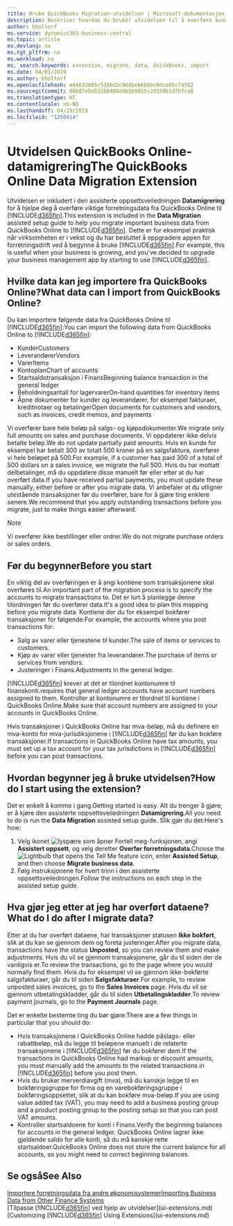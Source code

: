 ```yaml
---
title: Bruke QuickBooks Migration-utvidelsen | Microsoft-dokumentasjon
description: Beskriver hvordan du bruker utvidelsen til å overføre kunder, leverandører, varer og konti fra QuickBooks Online til Business Central.
author: bholtorf
ms.service: dynamics365-business-central
ms.topic: article
ms.devlang: na
ms.tgt_pltfrm: na
ms.workload: na
ms. search.keywords: extension, migrate, data, QuickBooks, import
ms.date: 04/01/2019
ms.author: bholtorf
ms.openlocfilehash: e84632605c528bd2c968beb6b6bc0dca05c74502
ms.sourcegitcommit: 60b87e5eb32bb408dd65b9855c29159b1dfbfca8
ms.translationtype: HT
ms.contentlocale: nb-NO
ms.lasthandoff: 04/29/2019
ms.locfileid: "1250414"
---
```

# <a name="the-quickbooks-online-data-migration-extension"></a><span data-ttu-id="ea234-103">Utvidelsen QuickBooks Online-datamigrering</span><span class="sxs-lookup"><span data-stu-id="ea234-103">The QuickBooks Online Data Migration Extension</span></span>
<span data-ttu-id="ea234-104">Utvidelsen er inkludert i den assisterte oppsettsveiledningen **Datamigrering** for å hjelpe deg å overføre viktige forretningsdata fra QuickBooks Online til [!INCLUDE[d365fin](includes/d365fin_md.md)].</span><span class="sxs-lookup"><span data-stu-id="ea234-104">This extension is included in the **Data Migration** assisted setup guide to help you migrate important business data from QuickBooks Online to [!INCLUDE[d365fin](includes/d365fin_md.md)].</span></span> <span data-ttu-id="ea234-105">Dette er for eksempel praktisk når virksomheten er i vekst og du har besluttet å oppgradere appen for forretningsdrift ved å begynne å bruke [!INCLUDE[d365fin](includes/d365fin_md.md)].</span><span class="sxs-lookup"><span data-stu-id="ea234-105">For example, this is useful when your business is growing, and you've decided to upgrade your business management app by starting to use [!INCLUDE[d365fin](includes/d365fin_md.md)].</span></span>

## <a name="what-data-can-i-import-from-quickbooks-online"></a><span data-ttu-id="ea234-106">Hvilke data kan jeg importere fra QuickBooks Online?</span><span class="sxs-lookup"><span data-stu-id="ea234-106">What data can I import from QuickBooks Online?</span></span>
<span data-ttu-id="ea234-107">Du kan importere følgende data fra QuickBooks Online til [!INCLUDE[d365fin](includes/d365fin_md.md)]:</span><span class="sxs-lookup"><span data-stu-id="ea234-107">You can import the following data from QuickBooks Online to [!INCLUDE[d365fin](includes/d365fin_md.md)]:</span></span>  

* <span data-ttu-id="ea234-108">Kunder</span><span class="sxs-lookup"><span data-stu-id="ea234-108">Customers</span></span>
* <span data-ttu-id="ea234-109">Leverandører</span><span class="sxs-lookup"><span data-stu-id="ea234-109">Vendors</span></span>
* <span data-ttu-id="ea234-110">Varer</span><span class="sxs-lookup"><span data-stu-id="ea234-110">Items</span></span>
* <span data-ttu-id="ea234-111">Kontoplan</span><span class="sxs-lookup"><span data-stu-id="ea234-111">Chart of accounts</span></span>
* <span data-ttu-id="ea234-112">Startsaldotransaksjon i Finans</span><span class="sxs-lookup"><span data-stu-id="ea234-112">Beginning balance transaction in the general ledger</span></span>
* <span data-ttu-id="ea234-113">Beholdningsantall for lagervarer</span><span class="sxs-lookup"><span data-stu-id="ea234-113">On-hand quantities for inventory items</span></span>
* <span data-ttu-id="ea234-114">Åpne dokumenter for kunder og leverandører, for eksempel fakturaer, kreditnotaer og betalinger</span><span class="sxs-lookup"><span data-stu-id="ea234-114">Open documents for customers and vendors, such as invoices, credit memos, and payments</span></span>

<span data-ttu-id="ea234-115">Vi overfører bare hele beløp på salgs- og kjøpsdokumenter.</span><span class="sxs-lookup"><span data-stu-id="ea234-115">We migrate only full amounts on sales and purchase documents.</span></span> <span data-ttu-id="ea234-116">Vi oppdaterer ikke delvis betalte beløp.</span><span class="sxs-lookup"><span data-stu-id="ea234-116">We do not update partially paid amounts.</span></span> <span data-ttu-id="ea234-117">Hvis en kunde for eksempel har betalt 300 av totalt 500 kroner på en salgsfaktura, overfører vi hele beløpet på 500.</span><span class="sxs-lookup"><span data-stu-id="ea234-117">For example, if a customer has paid 300 of a total of 500 dollars on a sales invoice, we migrate the full 500.</span></span> <span data-ttu-id="ea234-118">Hvis du har mottatt delbetalinger, må du oppdatere disse manuelt før eller etter at du har overført data.</span><span class="sxs-lookup"><span data-stu-id="ea234-118">If you have received partial payments, you must update these manually, either before or after you migrate data.</span></span> <span data-ttu-id="ea234-119">Vi anbefaler at du utligner utestående transaksjoner før du overfører, bare for å gjøre ting enklere senere.</span><span class="sxs-lookup"><span data-stu-id="ea234-119">We recommend that you apply outstanding transactions before you migrate, just to make things easier afterward.</span></span>

> [!NOTE]  
>   <span data-ttu-id="ea234-120">Vi overfører ikke bestillinger eller ordrer.</span><span class="sxs-lookup"><span data-stu-id="ea234-120">We do not migrate purchase orders or sales orders.</span></span>

## <a name="before-you-start"></a><span data-ttu-id="ea234-121">Før du begynner</span><span class="sxs-lookup"><span data-stu-id="ea234-121">Before you start</span></span>
<span data-ttu-id="ea234-122">En viktig del av overføringen er å angi kontiene som transaksjonene skal overføres til.</span><span class="sxs-lookup"><span data-stu-id="ea234-122">An important part of the migration process is to specify the accounts to migrate transactions to.</span></span> <span data-ttu-id="ea234-123">Det er lurt å planlegge denne tilordningen før du overfører data.</span><span class="sxs-lookup"><span data-stu-id="ea234-123">It's a good idea to plan this mapping before you migrate data.</span></span> <span data-ttu-id="ea234-124">Kontiene der du for eksempel bokfører transaksjoner for følgende:</span><span class="sxs-lookup"><span data-stu-id="ea234-124">For example, the accounts where you post transactions for:</span></span>  

* <span data-ttu-id="ea234-125">Salg av varer eller tjenestene til kunder.</span><span class="sxs-lookup"><span data-stu-id="ea234-125">The sale of items or services to customers.</span></span>
* <span data-ttu-id="ea234-126">Kjøp av varer eller tjenester fra leverandører.</span><span class="sxs-lookup"><span data-stu-id="ea234-126">The purchase of items or services from vendors.</span></span>  
* <span data-ttu-id="ea234-127">Justeringer i Finans.</span><span class="sxs-lookup"><span data-stu-id="ea234-127">Adjustments in the general ledger.</span></span>  

[!INCLUDE[d365fin](includes/d365fin_md.md)] <span data-ttu-id="ea234-128">krever at det er tilordnet kontonumre til finanskonti.</span><span class="sxs-lookup"><span data-stu-id="ea234-128">requires that general ledger accounts have account numbers assigned to them.</span></span> <span data-ttu-id="ea234-129">Kontroller at kontonumre er tilordnet til kontiene i QuickBooks Online.</span><span class="sxs-lookup"><span data-stu-id="ea234-129">Make sure that account numbers are assigned to your accounts in QuickBooks Online.</span></span>

<span data-ttu-id="ea234-130">Hvis transaksjoner i QuickBooks Online har mva-beløp, må du definere en mva-konto for mva-jurisdiksjonene i [!INCLUDE[d365fin](includes/d365fin_md.md)] før du kan bokføre transaksjoner.</span><span class="sxs-lookup"><span data-stu-id="ea234-130">If transactions in QuickBooks Online have tax amounts, you must set up a tax account for your tax jurisdictions in [!INCLUDE[d365fin](includes/d365fin_md.md)] before you can post transactions.</span></span>

## <a name="how-do-i-start-using-the-extension"></a><span data-ttu-id="ea234-131">Hvordan begynner jeg å bruke utvidelsen?</span><span class="sxs-lookup"><span data-stu-id="ea234-131">How do I start using the extension?</span></span>
<span data-ttu-id="ea234-132">Det er enkelt å komme i gang.</span><span class="sxs-lookup"><span data-stu-id="ea234-132">Getting started is easy.</span></span> <span data-ttu-id="ea234-133">Alt du trenger å gjøre, er å kjøre den assisterte oppsettsveiledningen **Datamigrering**.</span><span class="sxs-lookup"><span data-stu-id="ea234-133">All you need to do is run the **Data Migration** assisted setup guide.</span></span> <span data-ttu-id="ea234-134">Slik gjør du det:</span><span class="sxs-lookup"><span data-stu-id="ea234-134">Here's how:</span></span>

1. <span data-ttu-id="ea234-135">Velg ikonet ![lyspære som åpner Fortell meg-funksjonen](media/ui-search/search_small.png "Fortell hva du vil gjøre"), angi **Assistert oppsett**, og velg deretter **Overfør forretningsdata**.</span><span class="sxs-lookup"><span data-stu-id="ea234-135">Choose the ![Lightbulb that opens the Tell Me feature](media/ui-search/search_small.png "Tell me what you want to do") icon, enter **Assisted Setup**, and then choose **Migrate business data**.</span></span>
2. <span data-ttu-id="ea234-136">Følg instruksjonene for hvert trinn i den assisterte oppsettsveiledningen.</span><span class="sxs-lookup"><span data-stu-id="ea234-136">Follow the instructions on each step in the assisted setup guide.</span></span>

## <a name="what-do-i-do-after-i-migrate-data"></a><span data-ttu-id="ea234-137">Hva gjør jeg etter at jeg har overført dataene?</span><span class="sxs-lookup"><span data-stu-id="ea234-137">What do I do after I migrate data?</span></span>
<span data-ttu-id="ea234-138">Etter at du har overført dataene, har transaksjoner statusen **Ikke bokført**, slik at du kan se gjennom dem og foreta justeringer.</span><span class="sxs-lookup"><span data-stu-id="ea234-138">After you migrate data, transactions have the status **Unposted**, so you can review them and make adjustments.</span></span> <span data-ttu-id="ea234-139">Hvis du vil se gjennom transaksjonene, går du til siden der de vanligvis er.</span><span class="sxs-lookup"><span data-stu-id="ea234-139">To review the transactions, go to the page where you would normally find them.</span></span> <span data-ttu-id="ea234-140">Hvis du for eksempel vil se gjennom ikke-bokførte salgsfakturaer, går du til siden **Salgsfakturaer**.</span><span class="sxs-lookup"><span data-stu-id="ea234-140">For example, to review unposted sales invoices, go to the **Sales Invoices** page.</span></span> <span data-ttu-id="ea234-141">Hvis du vil se gjennom utbetalingskladder, går du til siden **Utbetalingskladder**.</span><span class="sxs-lookup"><span data-stu-id="ea234-141">To review payment journals, go to the **Payment Journals** page.</span></span>   

<span data-ttu-id="ea234-142">Det er enkelte bestemte ting du bør gjøre:</span><span class="sxs-lookup"><span data-stu-id="ea234-142">There are a few things in particular that you should do:</span></span>

* <span data-ttu-id="ea234-143">Hvis transaksjonene i QuickBooks Online hadde påslags- eller rabattbeløp, må du legge til beløpene manuelt i de relaterte transaksjonene i [!INCLUDE[d365fin](includes/d365fin_md.md)] før du bokfører dem.</span><span class="sxs-lookup"><span data-stu-id="ea234-143">If the transactions in QuickBooks Online had markup or discount amounts, you must manually add the amounts to the related transactions in [!INCLUDE[d365fin](includes/d365fin_md.md)] before you post them.</span></span>
* <span data-ttu-id="ea234-144">Hvis du bruker merverdiavgift (mva), må du kanskje legge til en bokføringsgruppe for firma og en varebokføringsgruppe i bokføringsoppsettet, slik at du kan bokføre mva-beløp.</span><span class="sxs-lookup"><span data-stu-id="ea234-144">If you are using value added tax (VAT), you may need to add a business posting group and a product posting group to the posting setup so that you can post VAT amounts.</span></span>
* <span data-ttu-id="ea234-145">Kontroller startsaldoene for konti i Finans.</span><span class="sxs-lookup"><span data-stu-id="ea234-145">Verify the beginning balances for accounts in the general ledger.</span></span> <span data-ttu-id="ea234-146">QuickBooks Online lagrer ikke gjeldende saldo for alle konti, så du må kanskje rette startsaldoer.</span><span class="sxs-lookup"><span data-stu-id="ea234-146">QuickBooks Online does not store the current balance for all accounts, so you might need to correct beginning balances.</span></span>

## <a name="see-also"></a><span data-ttu-id="ea234-147">Se også</span><span class="sxs-lookup"><span data-stu-id="ea234-147">See Also</span></span>
[<span data-ttu-id="ea234-148">Importere forretningsdata fra andre økonomisystemer</span><span class="sxs-lookup"><span data-stu-id="ea234-148">Importing Business Data from Other Finance Systems</span></span>](across-import-data-configuration-packages.md)  
<span data-ttu-id="ea234-149">[Tilpasse [!INCLUDE[d365fin](includes/d365fin_md.md)] ved hjelp av utvidelser](ui-extensions.md)</span><span class="sxs-lookup"><span data-stu-id="ea234-149">[Customizing [!INCLUDE[d365fin](includes/d365fin_md.md)] Using Extensions](ui-extensions.md)</span></span>  
